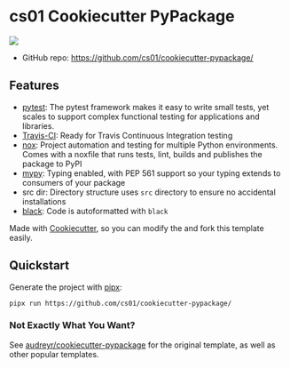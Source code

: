 # cs01 Cookiecutter PyPackage
<p align="center">

<a href="https://travis-ci.org/cs01/cookiecutter-pypackage"><img src="https://travis-ci.org/cs01/cookiecutter-pypackage.svg?branch=master" /></a>
</p>

-   GitHub repo: https://github.com/cs01/cookiecutter-pypackage/

## Features

-   [pytest](https://docs.pytest.org/en/latest/): The pytest framework makes it easy to write small tests, yet scales to support complex functional testing for applications and libraries.
-   [Travis-CI](https://travis-ci.org/): Ready for Travis Continuous Integration testing
-   [nox](https://pypi.org/project/nox/): Project automation and testing for multiple Python environments. Comes with a noxfile that runs tests, lint, builds and publishes the package to PyPI
-   [mypy](https://pypi.org/project/mypy/): Typing enabled, with PEP 561 support so your typing extends to consumers of your package
-   src dir: Directory structure uses `src` directory to ensure no accidental installations
-   [black](https://github.com/psf/black): Code is autoformatted with `black`


Made with [Cookiecutter](https://cookiecutter.readthedocs.io/en/latest/index.html), so you can modify the and fork this template easily.

## Quickstart


Generate the project with [pipx](https://github.com/pipxproject/pipx/):

```
pipx run https://github.com/cs01/cookiecutter-pypackage/
```

### Not Exactly What You Want?

See [audreyr/cookiecutter-pypackage](https://github.com/audreyr/cookiecutter-pypackage) for the original template, as well as other popular templates.
